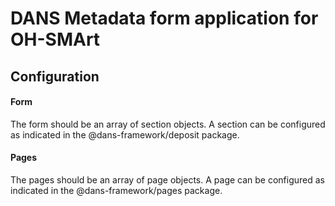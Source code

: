 # DANS Metadata form application for OH-SMArt

## Configuration

#### Form
The form should be an array of section objects. A section can be configured as indicated in the @dans-framework/deposit package.

#### Pages
The pages should be an array of page objects. A page can be configured as indicated in the @dans-framework/pages package.